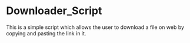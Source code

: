 # Downloader_Script
This is a simple script which allows the user to download a file on web by copying and pasting the link in it.
